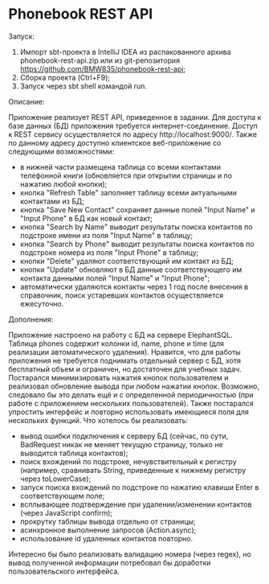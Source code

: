 # Phonebook REST API
Запуск:
1. Импорт sbt-проекта в IntelliJ IDEA из распакованного архива phonebook-rest-api.zip или из git-репозитория https://github.com/BMW835/phonebook-rest-api;
2. Сборка проекта (Ctrl+F9);
3. Запуск через sbt shell командой run.

Описание:

Приложение реализует REST API, приведенное в задании.
Для доступа к базе данных (БД) приложения требуется интернет-соединение.
Доступ к REST сервису осуществляется по адресу http://localhost:9000/.
Также по данному адресу доступно клиентское веб-приложение со следующими возможностями:
- в нижней части размещена таблица со всеми контактами телефонной книги (обновляется при открытии страницы и по нажатию любой кнопки);
- кнопка "Refresh Table" заполняет таблицу всеми актуальными контактами из БД;
- кнопка "Save New Contact" сохраняет данные полей "Input Name" и "Input Phone" в БД как новый контакт;
- кнопка "Search by Name" выводит результаты поиска контактов по подстроке имени из поля "Input Name" в таблицу;
- кнопка "Search by Phone" выводит результаты поиска контактов по подстроке номера из поля "Input Phone" в таблицу;
- кнопки "Delete" удаляют соответствующий им контакт из БД;
- кнопки "Update" обновляют в БД данные соответствующего им контакта данными полей "Input Name" и "Input Phone";
- автоматически удаляются контакты через 1 год после внесения в справочник, поиск устаревших контактов осуществляется ежесуточно.

Дополнения:

Приложение настроено на работу с БД на сервере ElephantSQL. Таблица phones содержит колонки id, name, phone и time (для реализации автоматического удаления). Нравится, что для работы приложения не требуется поднимать отдельный сервер с БД, хотя бесплатный объем и ограничен, но достаточен для учебных задач.
Постарался минимизировать нажатия кнопок пользователем и реализовал обновление вывода при любом нажатии кнопок. Возможно, следовало бы это делать ещё и с определенной периодичностью (при работе с приложением нескольких пользователей). Также постарался упростить интерфейс и повторно использовать имеющиеся поля для нескольких функций.
Что хотелось бы реализовать:
- вывод ошибки подключения к серверу БД (сейчас, по сути, BadRequest никак не меняет текущую страницу, только не выводится таблица контактов);
- поиск вхождений по подстроке, нечувствительный к регистру (например, сравнивать String, приведенные к нижнему регистру через toLowerCase);
- запуск поиска вхождений по подстроке по нажатию клавиши Enter в соответствующем поле;
- всплывающее подтверждение при удалении/изменении контактов (через JavaScript confirm);
- прокрутку таблицы вывода отдельно от страницы;
- асинхронное выполнение запросов (Action.async);
- использование id удаленных контактов повторно.

Интересно бы было реализовать валидацию номера (через regex), но вывод полученной информации потребовал бы доработки пользовательского интерфейса.
